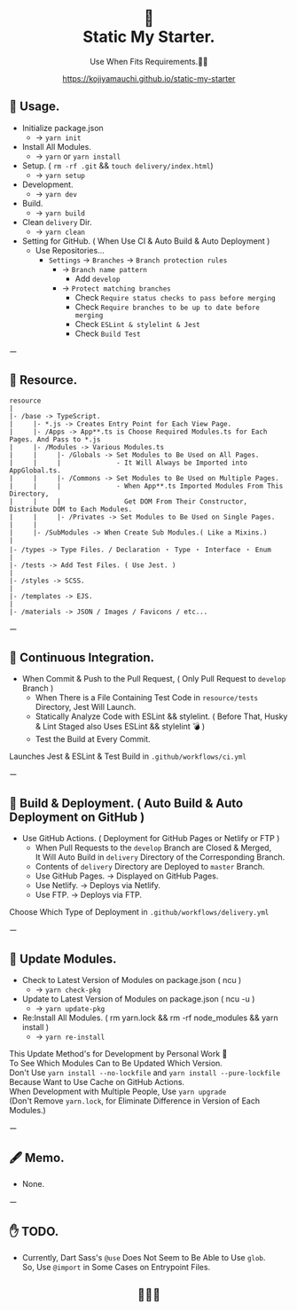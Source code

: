 <h1 align="center">
🍔<br>
Static My Starter.
</h1>

<p align="center">Use When Fits Requirements.🙋‍♂️</p>
<p align="center"><a href="https://kojiyamauchi.github.io/static-my-starter/">https://kojiyamauchi.github.io/static-my-starter</a></p>

## 🍟 Usage.
- Initialize package.json
  - -> `yarn init`
- Install All Modules.
  - -> `yarn` or `yarn install`  
- Setup. ( `rm -rf .git` && `touch delivery/index.html`)  
  - -> `yarn setup`
- Development.  
  - -> `yarn dev`
- Build.  
  - -> `yarn build`  
- Clean `delivery` Dir.  
  - -> `yarn clean`  
- Setting for GitHub. ( When Use CI & Auto Build & Auto Deployment )
  - Use Repositories...
    - `Settings` -> `Branches` -> `Branch protection rules`
      - -> `Branch name pattern`
        - Add `develop`
      - -> `Protect matching branches`
        - Check `Require status checks to pass before merging`
        - Check `Require branches to be up to date before merging`
        - Check `ESLint & stylelint & Jest`
        - Check `Build Test`

ー  

## 🍟 Resource.  
```
resource
|
|- /base -> TypeScript.
|     |- *.js -> Creates Entry Point for Each View Page.
|     |- /Apps -> App**.ts is Choose Required Modules.ts for Each Pages. And Pass to *.js
|     |- /Modules -> Various Modules.ts
|     |     |- /Globals -> Set Modules to Be Used on All Pages.  
|     |     |              - It Will Always be Imported into AppGlobal.ts.
|     |     |- /Commons -> Set Modules to Be Used on Multiple Pages.  
|     |     |              - When App**.ts Imported Modules From This Directory, 
|     |     |                Get DOM From Their Constructor, Distribute DOM to Each Modules.
|     |     |- /Privates -> Set Modules to Be Used on Single Pages.
|     |
|     |- /SubModules -> When Create Sub Modules.( Like a Mixins.)
|
|- /types -> Type Files. / Declaration ・ Type ・ Interface ・ Enum
|
|- /tests -> Add Test Files. ( Use Jest. )
|
|- /styles -> SCSS.
|
|- /templates -> EJS.
|
|- /materials -> JSON / Images / Favicons / etc...
```

ー  

## 🍟 Continuous Integration.
- When Commit & Push to the Pull Request, ( Only Pull Request to `develop` Branch )
  - When There is a File Containing Test Code in  `resource/tests` Directory, Jest Will Launch.
  - Statically Analyze Code with ESLint && stylelint. ( Before That, Husky & Lint Staged also Uses ESLint && stylelint 💣 )
  - Test the Build at Every Commit.  

Launches Jest & ESLint & Test Build in `.github/workflows/ci.yml`  

ー  

## 🍟 Build & Deployment. ( Auto Build & Auto Deployment on GitHub )
- Use GitHub Actions. ( Deployment for GitHub Pages or Netlify or FTP )  
  - When Pull Requests to the `develop` Branch are Closed & Merged,  
    It Will Auto Build in `delivery` Directory of the Corresponding Branch.
  - Contents of `delivery` Directory are Deployed to `master` Branch.
  - Use GitHub Pages. -> Displayed on GitHub Pages.
  - Use Netlify. -> Deploys via Netlify.
  - Use FTP. -> Deploys via FTP.  

Choose Which Type of Deployment in `.github/workflows/delivery.yml`  

ー  

## 🍟 Update Modules.
- Check to Latest Version of Modules on package.json ( ncu )
  - -> `yarn check-pkg`
- Update to Latest Version of Modules on package.json ( ncu -u )
  - -> `yarn update-pkg`
- Re:Install All Modules. ( rm yarn.lock && rm -rf node_modules && yarn install )
  - -> `yarn re-install`  

This Update Method's for Development by Personal Work 🤔  
To See Which Modules Can to Be Updated Which Version.  
Don't Use `yarn install --no-lockfile` and `yarn install --pure-lockfile`  
Because Want to Use Cache on GitHub Actions.   
When Development with Multiple People, Use `yarn upgrade`  
(Don't Remove `yarn.lock`, for Eliminate Difference in Version of Each Modules.)  

ー  

## 🖋 Memo.
- None.

ー  

## ✋ TODO.  
- Currently, Dart Sass's `@use` Does Not Seem to Be Able to Use `glob`.  
  So, Use `@import` in Some Cases on Entrypoint Files.

<h2 align="center">🥛🥛🥛</h2>    
